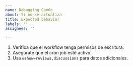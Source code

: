 ```yaml
---
name: Debugging Común
about: Si no se actualiza
title: Expected behavior
labels: ''
assignees: ''

---
```


1. Verifica que el workflow tenga permisos de escritura.
2. Asegúrate que el cron job esté activo.
3. Usa `&show=reviews,discussions` para datos adicionales.
